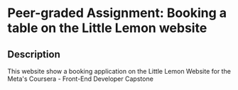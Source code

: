 # Peer-graded Assignment: Booking a table on the Little Lemon website

## Description

This website show a booking application on the Little Lemon Website for the Meta's Coursera - Front-End Developer Capstone
